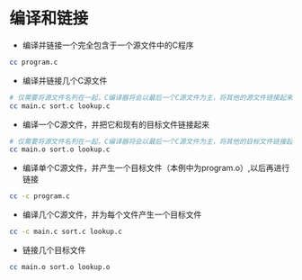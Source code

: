 # 编译和链接

- 编译并链接一个完全包含于一个源文件中的C程序
```bash
cc program.c
```
- 编译并链接几个C源文件
```bash
# 仅需要将源文件名列在一起，C编译器将会以最后一个C源文件为主，将其他的源文件链接起来
cc main.c sort.c lookup.c
```

- 编译一个C源文件，并把它和现有的目标文件链接起来
```bash
# 仅需要将源文件名列在一起，C编译器将会以最后一个C源文件为主，将其他的目标文件链接起来
cc main.o sort.o lookup.c
```
- 编译单个C源文件，并产生一个目标文件（本例中为program.o）,以后再进行链接
```bash
cc -c program.c
```
- 编译几个C源文件，并为每个文件产生一个目标文件
```bash
cc -c main.c sort.c lookup.c
```
- 链接几个目标文件
```bash
cc main.o sort.o lookup.o
```